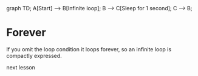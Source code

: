 <div id="chart" class="mermaid">
graph TD;
A[Start] --> B[Infinite loop];
B --> C[Sleep for 1 second];
C --> B;
</div>

# Forever

If you omit the loop condition it loops forever, so an infinite loop is compactly expressed.

<a onclick="nextOpen()">next lesson</a>

